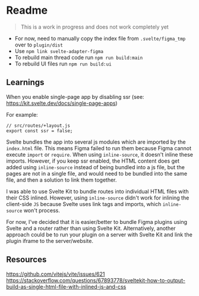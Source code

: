 # Readme

> This is a work in progress and does not work completely yet

- For now, need to manually copy the index file from `.svelte/figma_tmp` over to `plugin/dist`
- Use `npm link svelte-adapter-figma`
- To rebuild main thread code run `npm run build:main`
- To rebuild UI files run `npm run build:ui`

## Learnings

When you enable single-page app by disabling ssr (see: https://kit.svelte.dev/docs/single-page-apps)

For example:

```
// src/routes/+layout.js
export const ssr = false;
```

Svelte bundles the app into several js modules which are imported by the `index.html` file. This means Figma failed to run them because Figma cannot execute `import` or `require`. When using `inline-source`, it doesn't inline these imports. However, if you keep ssr enabled, the HTML content does get added using `inline-source` instead of being bundled into a js file, but the pages are not in a single file, and would need to be bundled into the same file, and then a solution to link them together.

I was able to use Svelte Kit to bundle routes into individual HTML files with their CSS inlined. However, using `inline-source` didn't work for inlining the client-side `JS` because Svelte uses link tags and imports, which `inline-source` won't process.

For now, I've decided that it is easier/better to bundle Figma plugins using Svelte and a router rather than using Svelte Kit. Alternatively, another approach could be to run your plugin on a server with Svelte Kit and link the plugin iframe to the server/website.

## Resources

https://github.com/vitejs/vite/issues/621
https://stackoverflow.com/questions/67893778/sveltekit-how-to-output-build-as-single-html-file-with-inlined-js-and-css
